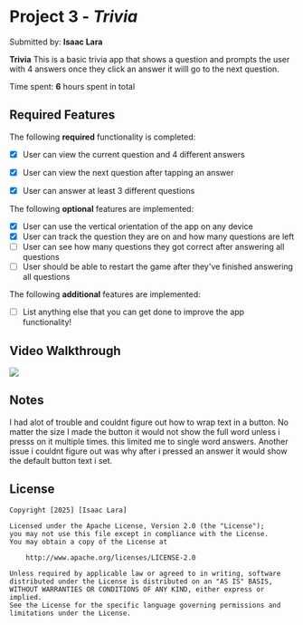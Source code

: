 # Project 3 - *Trivia*

Submitted by: **Isaac Lara**

**Trivia** This is a basic trivia app that shows a question and prompts the user with 4 answers once they click an answer it willl go to the next question. 

Time spent: **6** hours spent in total

## Required Features

The following **required** functionality is completed:

- [x] User can view the current question and 4 different answers
- [x] User can view the next question after tapping an answer
- [x] User can answer at least 3 different questions


The following **optional** features are implemented:

- [x] User can use the vertical orientation of the app on any device
- [x] User can track the question they are on and how many questions are left
- [ ] User can see how many questions they got correct after answering all questions
- [ ] User should be able to restart the game after they've finished answering all questions

The following **additional** features are implemented:

- [ ] List anything else that you can get done to improve the app functionality!

## Video Walkthrough

<div>
    <a href="https://www.loom.com/share/0095bbb1161f463a9d01d2d01fb6d30a">
      <img style="max-width:300px;" src="https://cdn.loom.com/sessions/thumbnails/0095bbb1161f463a9d01d2d01fb6d30a-1221e0595ae044ac-full-play.gif">
    </a>
  </div>

## Notes

I had alot of trouble and couldnt figure out how to wrap text in a button. No matter the size I made the button it would not show the full word unless i presss on it multiple times. this limited me to single word answers.
Another issue i couldnt figure out was why after i pressed an answer it would show the default button text i set. 

## License

    Copyright [2025] [Isaac Lara]

    Licensed under the Apache License, Version 2.0 (the "License");
    you may not use this file except in compliance with the License.
    You may obtain a copy of the License at

        http://www.apache.org/licenses/LICENSE-2.0

    Unless required by applicable law or agreed to in writing, software
    distributed under the License is distributed on an "AS IS" BASIS,
    WITHOUT WARRANTIES OR CONDITIONS OF ANY KIND, either express or implied.
    See the License for the specific language governing permissions and
    limitations under the License.
